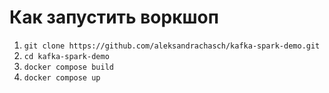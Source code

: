 # Как запустить воркшоп

1. `git clone https://github.com/aleksandrachasch/kafka-spark-demo.git`
2. `cd kafka-spark-demo`
3. `docker compose build `
4. `docker compose up`
